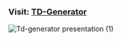 <h3>Visit: <a href="https://ucemrecan.github.io/td-generator"> TD-Generator <a> </h3>

![Td-generator presentation (1)](https://user-images.githubusercontent.com/86497428/209478757-ae51d759-15a6-478c-b7e3-beca8fb8399c.png)
